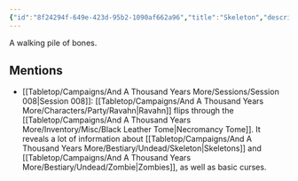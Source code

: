 ```yaml
---
{"id":"8f24294f-649e-423d-95b2-1090af662a96","title":"Skeleton","description":"A walking pile of bones.","publish":true,"date_created":"Sunday, June 11th 2023, 11:47:31 am","date_modified":"Friday, April 26th 2024, 11:23:02 pm","editing_lock":false,"live_preview":true,"cssclasses":["mado-heading"],"path":"Tabletop/Campaigns/And A Thousand Years More/Bestiary/Undead/Skeleton.md","permalink":"/tabletop/campaigns/and-a-thousand-years-more/bestiary/undead/skeleton/","PassFrontmatter":true}
---
```



A walking pile of bones.

## Mentions

- [[Tabletop/Campaigns/And A Thousand Years More/Sessions/Session 008\|Session 008]]: [[Tabletop/Campaigns/And A Thousand Years More/Characters/Party/Ravahn\|Ravahn]] flips through the [[Tabletop/Campaigns/And A Thousand Years More/Inventory/Misc/Black Leather Tome\|Necromancy Tome]]. It reveals a lot of information about [[Tabletop/Campaigns/And A Thousand Years More/Bestiary/Undead/Skeleton\|Skeletons]] and [[Tabletop/Campaigns/And A Thousand Years More/Bestiary/Undead/Zombie\|Zombies]], as well as basic curses.

